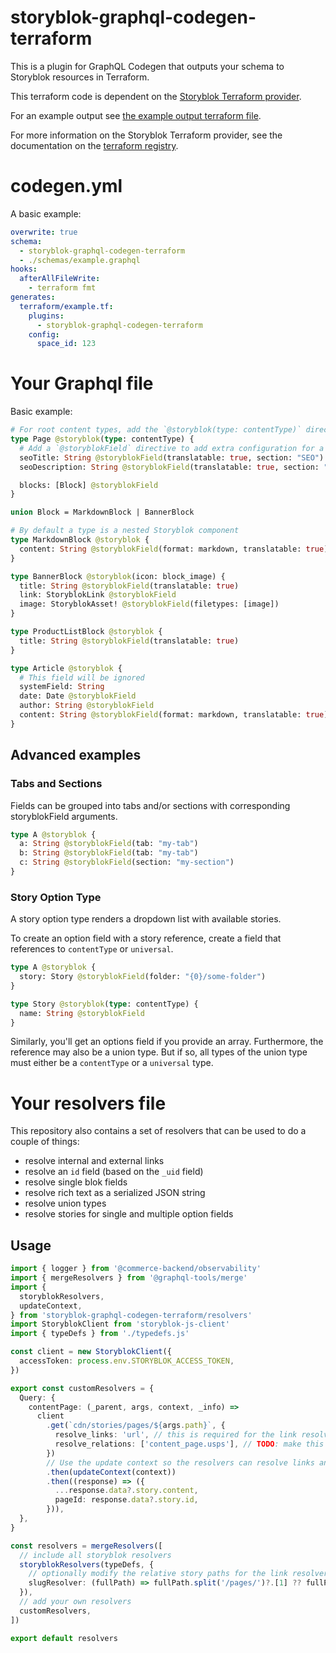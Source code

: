 # storyblok-graphql-codegen-terraform

This is a plugin for GraphQL Codegen that outputs your schema to Storyblok resources in Terraform.

This terraform code is dependent on the [Storyblok Terraform provider](https://registry.terraform.io/providers/labd/storyblok/latest).

For an example output see [the example output terraform file](examples/output/example.tf).

For more information on the Storyblok Terraform provider, see the documentation on the [terraform registry](https://registry.terraform.io/providers/labd/storyblok/latest/docs).

# codegen.yml

A basic example:

```yml
overwrite: true
schema:
  - storyblok-graphql-codegen-terraform
  - ./schemas/example.graphql
hooks:
  afterAllFileWrite:
    - terraform fmt
generates:
  terraform/example.tf:
    plugins:
      - storyblok-graphql-codegen-terraform
    config:
      space_id: 123
```

# Your Graphql file

Basic example:

```graphql
# For root content types, add the `@storyblok(type: contentType)` directive
type Page @storyblok(type: contentType) {
  # Add a `@storyblokField` directive to add extra configuration for a field such as translations
  seoTitle: String @storyblokField(translatable: true, section: "SEO")
  seoDescription: String @storyblokField(translatable: true, section: "SEO")

  blocks: [Block] @storyblokField
}

union Block = MarkdownBlock | BannerBlock

# By default a type is a nested Storyblok component
type MarkdownBlock @storyblok {
  content: String @storyblokField(format: markdown, translatable: true)
}

type BannerBlock @storyblok(icon: block_image) {
  title: String @storyblokField(translatable: true)
  link: StoryblokLink @storyblokField
  image: StoryblokAsset! @storyblokField(filetypes: [image])
}

type ProductListBlock @storyblok {
  title: String @storyblokField(translatable: true)
}

type Article @storyblok {
  # This field will be ignored
  systemField: String
  date: Date @storyblokField
  author: String @storyblokField
  content: String @storyblokField(format: markdown, translatable: true)
}
```

## Advanced examples

### Tabs and Sections

Fields can be grouped into tabs and/or sections with corresponding storyblokField arguments.

```graphql
type A @storyblok {
  a: String @storyblokField(tab: "my-tab")
  b: String @storyblokField(tab: "my-tab")
  c: String @storyblokField(section: "my-section")
}
```

### Story Option Type

A story option type renders a dropdown list with available stories.

To create an option field with a story reference, create a field that references to `contentType` or `universal`.

```graphql
type A @storyblok {
  story: Story @storyblokField(folder: "{0}/some-folder")
}

type Story @storyblok(type: contentType) {
  name: String @storyblokField
}
```

Similarly, you'll get an options field if you provide an array.
Furthermore, the reference may also be a union type.
But if so, all types of the union type must either be a `contentType` or a `universal` type.

# Your resolvers file

This repository also contains a set of resolvers that can be used to do a couple of things:

- resolve internal and external links
- resolve an `id` field (based on the `_uid` field)
- resolve single blok fields
- resolve rich text as a serialized JSON string
- resolve union types
- resolve stories for single and multiple option fields

## Usage

```ts
import { logger } from '@commerce-backend/observability'
import { mergeResolvers } from '@graphql-tools/merge'
import {
  storyblokResolvers,
  updateContext,
} from 'storyblok-graphql-codegen-terraform/resolvers'
import StoryblokClient from 'storyblok-js-client'
import { typeDefs } from './typedefs.js'

const client = new StoryblokClient({
  accessToken: process.env.STORYBLOK_ACCESS_TOKEN,
})

export const customResolvers = {
  Query: {
    contentPage: (_parent, args, context, _info) =>
      client
        .get(`cdn/stories/pages/${args.path}`, {
          resolve_links: 'url', // this is required for the link resolver to work
          resolve_relations: ['content_page.usps'], // TODO: make this dynamic
        })
        // Use the update context so the resolvers can resolve links and story options
        .then(updateContext(context))
        .then((response) => ({
          ...response.data?.story.content,
          pageId: response.data?.story.id,
        })),
  },
}

const resolvers = mergeResolvers([
  // include all storyblok resolvers
  storyblokResolvers(typeDefs, {
    // optionally modify the relative story paths for the link resolver
    slugResolver: (fullPath) => fullPath.split('/pages/')?.[1] ?? fullPath,
  }),
  // add your own resolvers
  customResolvers,
])

export default resolvers
```
